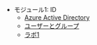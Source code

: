 

- モジュール1: ID
  - [Azure Active Directory](mod1-1.md)
  - [ユーザーとグループ](mod1-2.md)
  - [ラボ1](https://github.com/MicrosoftLearning/AZ-104JA-MicrosoftAzureAdministrator/blob/master/Instructions/Labs/LAB_01-Manage_Azure_AD_Identities.md)
